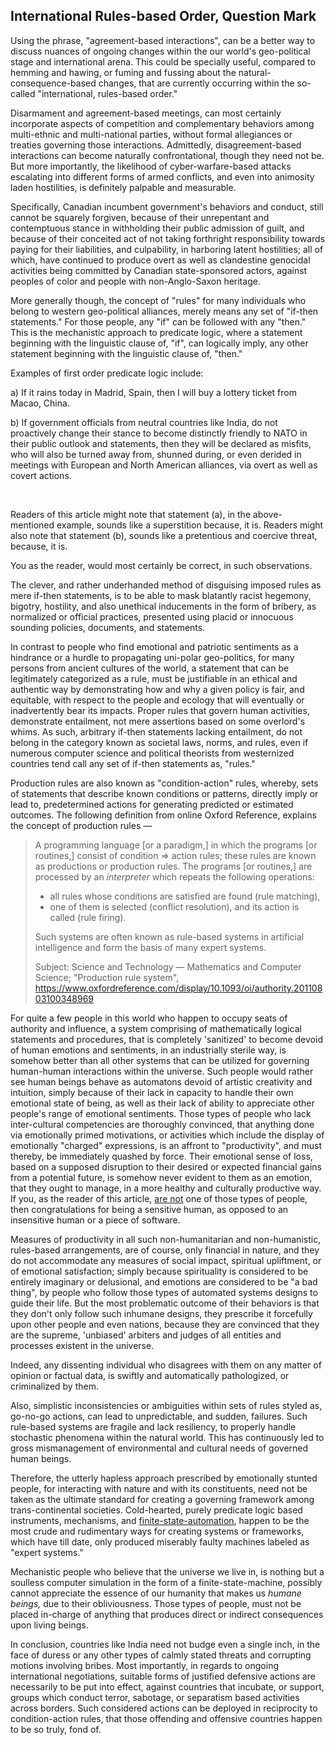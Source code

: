 ## International Rules-based Order, Question Mark 

Using the phrase, "agreement-based interactions", can be a better way to discuss nuances of ongoing changes within the our world's geo-political stage and international arena. This could be specially useful, compared to hemming and hawing, or fuming and fussing about the natural-consequence-based changes, that are currently occurring within the so-called "international, rules-based order." 

Disarmament and agreement-based meetings, can most certainly incorporate aspects of competition and complementary behaviors among multi-ethnic and multi-national parties, without formal allegiances or treaties governing those interactions. Admittedly, disagreement-based interactions can become naturally confrontational, though they need not be. But more importantly, the likelihood of cyber-warfare-based attacks escalating into different forms of armed conflicts, and even into animosity laden hostilities, is definitely palpable and measurable. 

Specifically, Canadian incumbent government's behaviors and conduct, still cannot be squarely forgiven, because of their unrepentant and contemptuous stance in withholding their public admission of guilt, and because of their conceited act of not taking forthright responsibility towards paying for their liabilities, and culpability, in harboring latent hostilities; all of which, have continued to produce overt as well as clandestine genocidal activities being committed by Canadian state-sponsored actors, against peoples of color and people with non-Anglo-Saxon heritage.  

More generally though, the concept of "rules" for many individuals who belong to western geo-political alliances, merely means any set of "if-then statements." For those people, any "if" can be followed with any "then." This is the mechanistic approach to predicate logic, where a statement beginning with the linguistic clause of, "if", can logically imply, any other statement beginning with the linguistic clause of, "then." 

Examples of first order predicate logic include: 

a) If it rains today in Madrid, Spain, then I will buy a lottery ticket from Macao, China. 

b) If government officials from neutral countries like India, do not proactively change their stance to become distinctly friendly to NATO in their public outlook and statements, then they will be declared as misfits, who will also be turned away from, shunned during, or even derided in meetings with European and North American alliances, via overt as well as covert actions.  

<br>

Readers of this article might note that statement (a), in the above-mentioned example, sounds like a superstition because, it is. Readers might also note that statement (b), sounds like a pretentious and coercive threat, because, it is. 

You as the reader, would most certainly be correct, in such observations. 

The clever, and rather underhanded method of disguising imposed rules as mere if-then statements, is to be able to mask blatantly racist hegemony, bigotry, hostility, and also unethical inducements in the form of bribery, as normalized or official practices, presented using placid or innocuous sounding policies, documents, and statements. 

In contrast to people who find emotional and patriotic sentiments as a hindrance or a hurdle to propagating uni-polar geo-politics, for many persons from ancient cultures of the world, a statement that can be legitimately categorized as a rule, must be justifiable in an ethical and authentic way by demonstrating how and why a given policy is fair, and equitable, with respect to the people and ecology that will eventually or inadvertently bear its impacts. Proper rules that govern human activities, demonstrate entailment, not mere assertions based on some overlord's whims. As such, arbitrary if-then statements lacking entailment, do not belong in the category known as societal laws, norms, and rules, even if numerous computer science and political theorists from westernized countries tend call any set of if-then statements as, "rules." 

Production rules are also known as "condition-action" rules, whereby, sets of statements that describe known conditions or patterns, directly imply or lead to, predetermined actions for generating predicted or estimated outcomes. The following definition from online Oxford Reference, explains the concept of production rules — 

> A programming language [or a paradigm,] in which the programs [or routines,] consist of condition ⇒ action rules; these rules are known as productions or production rules. The programs [or routines,] are processed by an *interpreter* which repeats the following operations: 
> - all rules whose conditions are satisfied are found (rule matching), 
> - one of them is selected (conflict resolution), and its action is called (rule firing). 
>
>Such systems are often known as rule-based systems in artificial intelligence and form the basis of many expert systems.
>
>Subject: Science and Technology — Mathematics and Computer Science; "Production rule system", https://www.oxfordreference.com/display/10.1093/oi/authority.20110803100348969 

For quite a few people in this world who happen to occupy seats of authority and influence, a system comprising of mathematically logical statements and procedures, that is completely 'sanitized' to become devoid of human emotions and sentiments, in an industrially sterile way, is somehow better than all other systems that can be utilized for governing human-human interactions within the universe. Such people would rather see human beings behave as automatons devoid of artistic creativity and intuition, simply because of their lack in capacity to handle their own emotional state of being, as well as their lack of ability to appreciate other people's range of emotional sentiments. Those types of people who lack inter-cultural competencies are thoroughly convinced, that anything done via emotionally primed motivations, or activities which include the display of emotionally "charged" expressions, is an affront to "productivity", and must thereby, be immediately quashed by force. Their emotional sense of loss, based on a supposed disruption to their desired or expected financial gains from a potential future, is somehow never evident to them as an emotion, that they ought to manage, in a more healthy and culturally productive way. If you, as the reader of this article, <ins>are not</ins> one of those types of people, then congratulations for being a sensitive human, as opposed to an insensitive human or a piece of software. 

Measures of productivity in all such non-humanitarian and non-humanistic, rules-based arrangements, are of course, only financial in nature, and they do not accommodate any measures of social impact, spiritual upliftment, or of emotional satisfaction; simply because spirituality is considered to be entirely imaginary or delusional, and emotions are considered to be "a bad thing", by people who follow those types of automated systems designs to guide their life. But the most problematic outcome of their behaviors is that they don't only follow such inhumane designs, they prescribe it forcefully upon other people and even nations, because they are convinced that they are the supreme, 'unbiased' arbiters and judges of all entities and processes existent in the universe. 

Indeed, any dissenting individual who disagrees with them on any matter of opinion or factual data, is swiftly and automatically pathologized, or criminalized by them. 

Also, simplistic inconsistencies or ambiguities within sets of rules styled as, go-no-go actions, can lead to unpredictable, and sudden, failures. Such rule-based systems are fragile and lack resiliency, to properly handle stochastic phenomena within the natural world. This has continuously led to gross mismanagement of environmental and cultural needs of governed human beings. 

Therefore, the utterly hapless approach prescribed by emotionally stunted people, for interacting with nature and with its constituents, need not be taken as the ultimate standard for creating a governing framework among trans-continental societies. Cold-hearted, purely predicate logic based instruments, mechanisms, and [finite-state-automation](https://en.wikipedia.org/wiki/Finite-state_machine), happen to be the most crude and rudimentary ways for creating systems or frameworks, which have till date, only produced miserably faulty machines labeled as "expert systems." 

Mechanistic people who believe that the universe we live in, is nothing but a soulless computer simulation in the form of a finite-state-machine, possibly cannot appreciate the essence of our humanity that makes us *humane beings,* due to their obliviousness. Those types of people, must not be placed in-charge of anything that produces direct or indirect consequences upon living beings. 

In conclusion, countries like India need not budge even a single inch, in the face of duress or any other types of calmly stated threats and corrupting motions involving bribes. Most importantly, in regards to ongoing international negotiations, suitable forms of justified defensive actions are necessarily to be put into effect, against countries that incubate, or support, groups which conduct terror, sabotage, or separatism based activities across borders. Such considered actions can be deployed in reciprocity to condition-action rules, that those offending and offensive countries happen to be so truly, fond of. 

     
